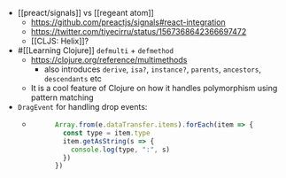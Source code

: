 - [[preact/signals]] vs [[regeant atom]]
	- https://github.com/preactjs/signals#react-integration
	- https://twitter.com/tiyecirru/status/1567368642366697472
	- [[CLJS: Helix]]?
- #[[Learning Clojure]] `defmulti` + `defmethod`
	- https://clojure.org/reference/multimethods
		- also introduces `derive`, `isa?`, `instance?`, `parents`, `ancestors`, `descendants` etc
	- It is a cool feature of Clojure on how it handles polymorphism using pattern matching
- `DragEvent` for handling drop events:
	- ```js
	        Array.from(e.dataTransfer.items).forEach(item => {
	          const type = item.type
	          item.getAsString(s => {
	            console.log(type, ":", s)
	          })
	        })
	  
	  ```